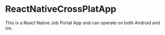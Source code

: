 # ReactNativeCrossPlatApp
This is a React Native Job Portal App and can operate on both Android and ios.

